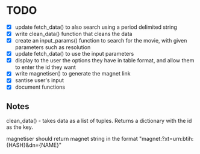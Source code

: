 # TODO


- [x] update fetch_data() to also search using a period delimited string
- [x] write clean_data() function that cleans the data
- [x] create an input_params() function to search for the movie, with given parameters such as resolution
- [x] update fetch_data() to use the input parameters
- [x] display to the user the options they have in table format, and allow them to enter the id they want
- [x] write magnetiser() to generate the magnet link
- [x] santise user's input
- [x] document functions

## Notes

clean_data() - takes data as a list of tuples. Returns a dictionary with the id as the key.

magnetiser should return magnet string in the format "magnet:?xt=urn:btih:{HASH}&dn={NAME}"

